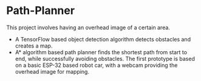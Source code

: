 # Path-Planner
This project involves having an overhead image of a certain area. 
- A TensorFlow based object detection algorithm detects obstacles and creates a map. 
- A* algorithm based path planner finds the shortest path from start to end, while successfully avoiding obstacles.
The first prototype is based on a basic ESP-32 based robot car, with a webcam providing the overhead image for mapping.
